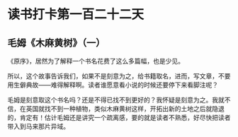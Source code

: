 读书打卡第一百二十二天
===

毛姆《木麻黄树》（一）
---

《原序》，居然为了解释一个书名花费了这么多篇幅，也是少见。

所以，这个故事告诉我们，如果不是刻意为之，给书籍取名，进而，写文章，不要用生僻典故——难得解释啊。读者谁愿意看小说的时候还要停下来看脚注呢？

毛姆是刻意取这个书名吗？还是不得已找不到更好的？我怀疑是刻意为之。我就不信，在英国就找不到一种植物，类似木麻黄树这样，开拓出新的土地之后就隐退的，肯定有！估计毛姆还是讲究一个疏离感，要的就是读者不熟悉，好尽快把读者带入到马来那片异域。